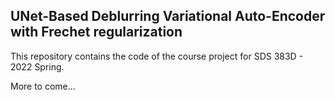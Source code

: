 ## UNet-Based Deblurring Variational Auto-Encoder with Frechet regularization

This repository contains the code of the course project for SDS 383D - 2022 Spring.

More to come...



